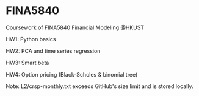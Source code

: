 # FINA5840
Coursework of FINA5840 Financial Modeling @HKUST

HW1: Python basics

HW2: PCA and time series regression

HW3: Smart beta

HW4: Option pricing (Black-Scholes & binomial tree)

Note: L2/crsp-monthly.txt exceeds GitHub's size limit and is stored locally.
